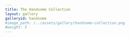 ```yaml
---
title: The Handsome Collection
layout: gallery
galleryid: handsome
#image_path: /../assets/gallery/handsome-collection.png
#weight: 5
---
```

